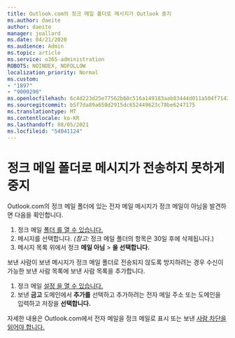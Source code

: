 ```yaml
---
title: Outlook.com의 정크 메일 폴더로 메시지가 Outlook 중지
ms.author: daeite
author: daeite
manager: joallard
ms.date: 04/21/2020
ms.audience: Admin
ms.topic: article
ms.service: o365-administration
ROBOTS: NOINDEX, NOFOLLOW
localization_priority: Normal
ms.custom:
- "1897"
- "9000290"
ms.openlocfilehash: 6c4d223d25e77562b60c516a149183aab83444d011a504f71424479792c97cfa
ms.sourcegitcommit: b5f7da89a650d2915dc652449623c78be6247175
ms.translationtype: MT
ms.contentlocale: ko-KR
ms.lasthandoff: 08/05/2021
ms.locfileid: "54041124"
---
```

# <a name="stop-messages-from-going-to-your-junk-email-folder"></a>정크 메일 폴더로 메시지가 전송하지 못하게 중지

Outlook.com의 정크 메일 폴더에 있는 전자 메일 메시지가 정크 메일이 아님을 발견하면 다음을 확인합니다.

1. 정크 메일 [폴더 를 열 수 있습니다.](https://outlook.live.com/mail/junkemail)
1. 메시지를 선택합니다. *(참고:* 정크 메일 폴더의 항목은 30일 후에 삭제됩니다.)
1. 메시지 목록 위에서 정크 **메일 아님**  >  **을 선택합니다.**

보낸 사람이 보낸 메시지가 정크 메일 폴더로 전송되지 않도록 방지하려는 경우 수신이 가능한 보낸 사람 목록에 보낸 사람 목록을 추가합니다.

1. 정크 메일 [설정 을 열 수 있습니다.](https://go.microsoft.com/fwlink/?linkid=2035804)
1. 보낸 **금고** 도메인에서 **추가를** 선택하고 추가하려는 전자 메일 주소 또는 도메인을 입력하고 저장을 **선택합니다.**

자세한 내용은 Outlook.com에서 전자 메일을 정크 메일로 표시 또는 보낸 [사람 차단을 읽어야 합니다.](https://support.office.com/article/a3ece97b-82f8-4a5e-9ac3-e92fa6427ae4?wt.mc_id=Office_Outlook_com_Alchemy)
